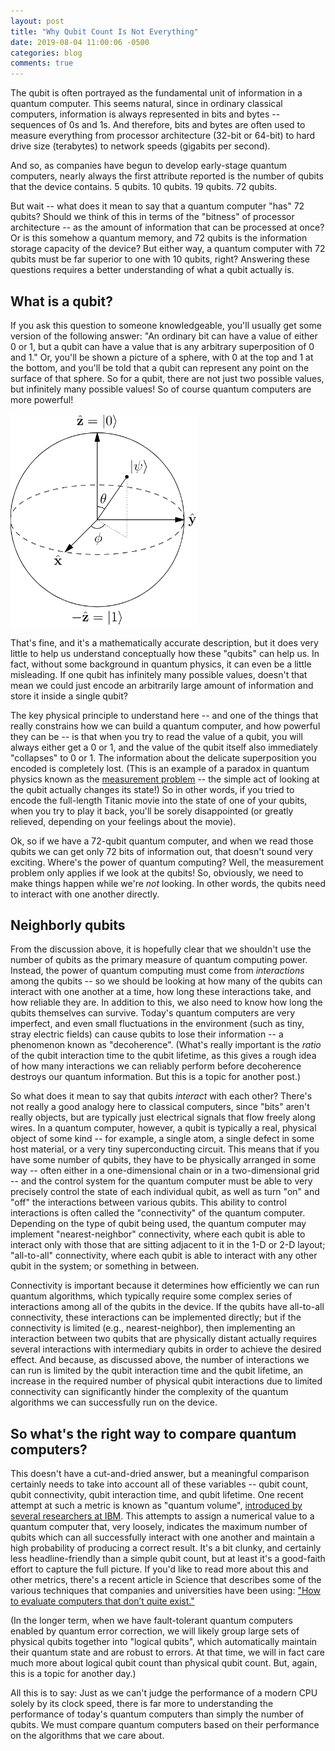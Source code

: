 ```yaml
---
layout: post
title: "Why Qubit Count Is Not Everything"
date: 2019-08-04 11:00:06 -0500
categories: blog
comments: true
---
```

The qubit is often portrayed as the fundamental unit of information in a quantum computer. This seems natural, since in ordinary classical computers, information is always represented in bits and bytes -- sequences of 0s and 1s. And therefore, bits and bytes are often used to measure everything from processor architecture (32-bit or 64-bit) to hard drive size (terabytes) to network speeds (gigabits per second).

And so, as companies have begun to develop early-stage quantum computers, nearly always the first attribute reported is the number of qubits that the device contains. 5 qubits. 10 qubits. 19 qubits. 72 qubits.

But wait -- what does it mean to say that a quantum computer "has" 72 qubits? Should we think of this in terms of the "bitness" of processor architecture -- as the amount of information that can be processed at once? Or is this somehow a quantum memory, and 72 qubits is the information storage capacity of the device? But either way, a quantum computer with 72 qubits must be far superior to one with 10 qubits, right? Answering these questions requires a better understanding of what a qubit actually is.

## What is a qubit?

If you ask this question to someone knowledgeable, you'll usually get some version of the following answer: "An ordinary bit can have a value of either 0 or 1, but a qubit can have a value that is any arbitrary superposition of 0 and 1." Or, you'll be shown a picture of a sphere, with 0 at the top and 1 at the bottom, and you'll be told that a qubit can represent any point on the surface of that sphere. So for a qubit, there are not just two possible values, but infinitely many possible values! So of course quantum computers are more powerful!

<img src="/images/bloch.png" alt="Bloch sphere" width="300" />

That's fine, and it's a mathematically accurate description, but it does very little to help us understand conceptually how these "qubits" can help us. In fact, without some background in quantum physics, it can even be a little misleading. If one qubit has infinitely many possible values, doesn't that mean we could just encode an arbitrarily large amount of information and store it inside a single qubit?

The key physical principle to understand here -- and one of the things that really constrains how we can build a quantum computer, and how powerful they can be -- is that when you try to read the value of a qubit, you will always either get a 0 or 1, and the value of the qubit itself also immediately "collapses" to 0 or 1. The information about the delicate superposition you encoded is completely lost. (This is an example of a paradox in quantum physics known as the [measurement problem](https://en.wikipedia.org/wiki/Measurement_problem) -- the simple act of looking at the qubit actually changes its state!) So in other words, if you tried to encode the full-length Titanic movie into the state of one of your qubits, when you try to play it back, you'll be sorely disappointed (or greatly relieved, depending on your feelings about the movie).

Ok, so if we have a 72-qubit quantum computer, and when we read those qubits we can get only 72 bits of information out, that doesn't sound very exciting. Where's the power of quantum computing? Well, the measurement problem only applies if we look at the qubits! So, obviously, we need to make things happen while we're _not_ looking. In other words, the qubits need to interact with one another directly.

## Neighborly qubits

From the discussion above, it is hopefully clear that we shouldn't use the number of qubits as the primary measure of quantum computing power. Instead, the power of quantum computing must come from _interactions_ among the qubits -- so we should be looking at how many of the qubits can interact with one another at a time, how long these interactions take, and how reliable they are. In addition to this, we also need to know how long the qubits themselves can survive. Today's quantum computers are very imperfect, and even small fluctuations in the environment (such as tiny, stray electric fields) can cause qubits to lose their information -- a phenomenon known as "decoherence". (What's really important is the _ratio_ of the qubit interaction time to the qubit lifetime, as this gives a rough idea of how many interactions we can reliably perform before decoherence destroys our quantum information. But this is a topic for another post.)

So what does it mean to say that qubits _interact_ with each other? There's not really a good analogy here to classical computers, since "bits" aren't really objects, but are typically just electrical signals that flow freely along wires. In a quantum computer, however, a qubit is typically a real, physical object of some kind -- for example, a single atom, a single defect in some host material, or a very tiny superconducting circuit. This means that if you have some number of qubits, they have to be physically arranged in some way -- often either in a one-dimensional chain or in a two-dimensional grid -- and the control system for the quantum computer must be able to very precisely control the state of each individual qubit, as well as turn "on" and "off" the interactions between various qubits. This ability to control interactions is often called the "connectivity" of the quantum computer. Depending on the type of qubit being used, the quantum computer may implement "nearest-neighbor" connectivity, where each qubit is able to interact only with those that are sitting adjacent to it in the 1-D or 2-D layout; "all-to-all" connectivity, where each qubit is able to interact with any other qubit in the system; or something in between.

Connectivity is important because it determines how efficiently we can run quantum algorithms, which typically require some complex series of interactions among all of the qubits in the device. If the qubits have all-to-all connectivity, these interactions can be implemented directly; but if the connectivity is limited (e.g., nearest-neighbor), then implementing an interaction between two qubits that are physically distant actually requires several interactions with intermediary qubits in order to achieve the desired effect. And because, as discussed above, the number of interactions we can run is limited by the qubit interaction time and the qubit lifetime, an increase in the required number of physical qubit interactions due to limited connectivity can significantly hinder the complexity of the quantum algorithms we can successfully run on the device.

## So what's the right way to compare quantum computers?

This doesn't have a cut-and-dried answer, but a meaningful comparison certainly needs to take into account all of these variables -- qubit count, qubit connectivity, qubit interaction time, and qubit lifetime. One recent attempt at such a metric is known as "quantum volume", [introduced by several researchers at IBM](https://arxiv.org/pdf/1811.12926.pdf). This attempts to assign a numerical value to a quantum computer that, very loosely, indicates the maximum number of qubits which can all successfully interact with one another and maintain a high probability of producing a correct result. It's a bit clunky, and certainly less headline-friendly than a simple qubit count, but at least it's a good-faith effort to capture the full picture. If you'd like to read more about this and other metrics, there's a recent article in Science that describes some of the various techniques that companies and universities have been using: ["How to evaluate computers that don’t quite exist."](https://www.sciencemag.org/news/2019/06/how-evaluate-computers-don-t-quite-exist)

(In the longer term, when we have fault-tolerant quantum computers enabled by quantum error correction, we will likely group large sets of physical qubits together into "logical qubits", which automatically maintain their quantum state and are robust to errors. At that time, we will in fact care much more about logical qubit count than physical qubit count. But, again, this is a topic for another day.)

All this is to say: Just as we can't judge the performance of a modern CPU solely by its clock speed, there is far more to understanding the performance of today's quantum computers than simply the number of qubits. We must compare quantum computers based on their performance on the algorithms that we care about.